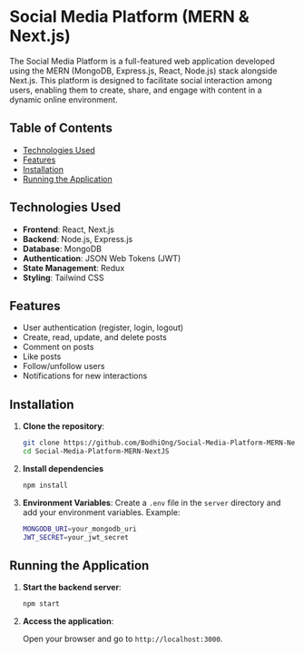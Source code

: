 # Social Media Platform (MERN & Next.js)
The Social Media Platform is a full-featured web application developed using the MERN (MongoDB, Express.js, React, Node.js) stack alongside Next.js. This platform is designed to facilitate social interaction among users, enabling them to create, share, and engage with content in a dynamic online environment.

## Table of Contents

- [Technologies Used](#technologies-used)
- [Features](#features)
- [Installation](#installation)
- [Running the Application](#running-the-application)

## Technologies Used

- **Frontend**: React, Next.js
- **Backend**: Node.js, Express.js
- **Database**: MongoDB
- **Authentication**: JSON Web Tokens (JWT)
- **State Management**: Redux
- **Styling**: Tailwind CSS

## Features

- User authentication (register, login, logout)
- Create, read, update, and delete posts
- Comment on posts
- Like posts
- Follow/unfollow users
- Notifications for new interactions

## Installation

1. **Clone the repository**:

   ```bash
   git clone https://github.com/BodhiOng/Social-Media-Platform-MERN-NextJS.git
   cd Social-Media-Platform-MERN-NextJS
   ```

2. **Install dependencies**

     ```bash
     npm install
     ```

3. **Environment Variables**: Create a `.env` file in the `server` directory and add your environment variables. Example:

   ```bash
   MONGODB_URI=your_mongodb_uri
   JWT_SECRET=your_jwt_secret
   ```

## Running the Application

1. **Start the backend server**:

   ```bash
   npm start
   ```

2. **Access the application**:

   Open your browser and go to `http://localhost:3000`.
